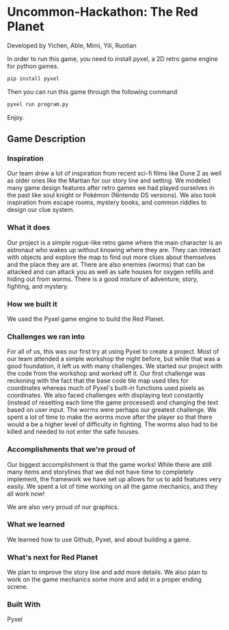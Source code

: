 # Uncommon-Hackathon: The Red Planet
Developed by Yichen, Able, Mimi, Yili, Ruotian

In order to run this game, you need to install pyxel, a 2D retro game engine for python games.
```python
pip install pyxel
```
Then you can run this game through the following command
```python
pyxel run program.py
```
Enjoy.

## Game Description
### Inspiration
Our team drew a lot of inspiration from recent sci-fi films like Dune 2 as well as older ones like the Martian for our story line and setting. We modeled many game design features after retro games we had played ourselves in the past like soul knight or Pokémon (Nintendo DS versions). We also took inspiration from escape rooms, mystery books, and common riddles to design our clue system.

### What it does
Our project is a simple rogue-like retro game where the main character is an astronaut who wakes up without knowing where they are. They can interact with objects and explore the map to find out more clues about themselves and the place they are at. There are also enemies (worms) that can be attacked and can attack you as well as safe houses for oxygen refills and hiding out from worms. There is a good mixture of adventure, story, fighting, and mystery.

### How we built it
We used the Pyxel game engine to build the Red Planet.

### Challenges we ran into
For all of us, this was our first try at using Pyxel to create a project. Most of our team attended a simple workshop the night before, but while that was a good foundation, it left us with many challenges. We started our project with the code from the workshop and worked off it. Our first challenge was reckoning with the fact that the base code tile map used tiles for coordinates whereas much of Pyxel's built-in functions used pixels as coordinates. We also faced challenges with displaying text constantly (instead of resetting each time the game processed) and changing the text based on user input. The worms were perhaps our greatest challenge. We spent a lot of time to make the worms move after the player so that there would a be a higher level of difficulty in fighting. The worms also had to be killed and needed to not enter the safe houses.

### Accomplishments that we're proud of
Our biggest accomplishment is that the game works! While there are still many items and storylines that we did not have time to completely implement, the framework we have set up allows for us to add features very easily. We spent a lot of time working on all the game mechanics, and they all work now!

We are also very proud of our graphics.

### What we learned
We learned how to use Github, Pyxel, and about building a game.

### What's next for Red Planet
We plan to improve the story line and add more details. We also plan to work on the game mechanics some more and add in a proper ending screne.

### Built With
Pyxel